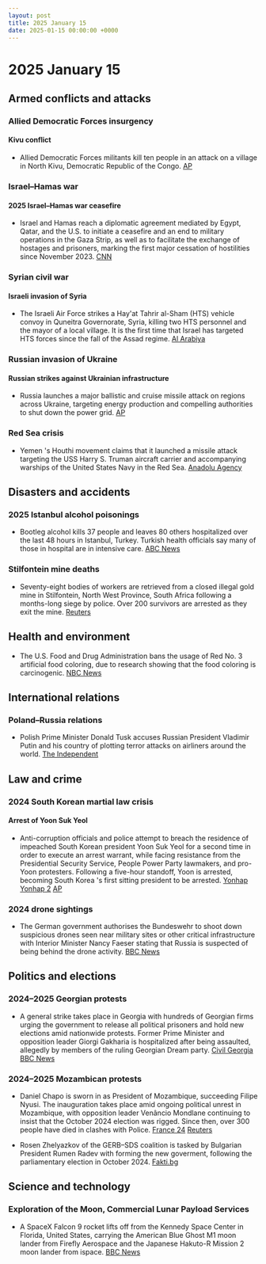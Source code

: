 ```yaml
---
layout: post
title: 2025 January 15
date: 2025-01-15 00:00:00 +0000
---
```


# 2025 January 15

## Armed conflicts and attacks

### Allied Democratic Forces insurgency

#### Kivu conflict

- Allied Democratic Forces militants kill ten people in an attack on a village in North Kivu, Democratic Republic of the Congo. [AP](https://apnews.com/article/congo-islamic-rebel-attack-adf-kivu-makoko-faae44fe327d54ca619acd7c3fb30104)

### Israel–Hamas war

#### 2025 Israel–Hamas war ceasefire

- Israel and Hamas reach a diplomatic agreement mediated by Egypt, Qatar, and the U.S. to initiate a ceasefire and an end to military operations in the Gaza Strip, as well as to facilitate the exchange of hostages and prisoners, marking the first major cessation of hostilities since November 2023. [CNN](https://www.cnn.com/world/live-news/israel-hamas-gaza-ceasefire-hostages-01-15-24/index.html)

### Syrian civil war

#### Israeli invasion of Syria

- The Israeli Air Force strikes a Hay'at Tahrir al-Sham (HTS) vehicle convoy in Quneitra Governorate, Syria, killing two HTS personnel and the mayor of a local village. It is the first time that Israel has targeted HTS forces since the fall of the Assad regime. [Al Arabiya](https://english.alarabiya.net/News/middle-east/2025/01/15/first-israel-strike-on-new-syria-security-forces-kills-3-medical-source-monitor)

### Russian invasion of Ukraine

#### Russian strikes against Ukrainian infrastructure

- Russia launches a major ballistic and cruise missile attack on regions across Ukraine, targeting energy production and compelling authorities to shut down the power grid. [AP](https://apnews.com/article/russia-ukraine-war-massive-attack-power-cuts-2dc7a30e36c9eca3e874476374c21eba)

### Red Sea crisis

- Yemen 's Houthi movement claims that it launched a missile attack targeting the USS Harry S. Truman aircraft carrier and accompanying warships of the United States Navy in the Red Sea. [Anadolu Agency](https://www.aa.com.tr/en/middle-east/yemen-s-houthis-claim-missile-drone-attack-on-us-aircraft-carrier-in-red-sea/3451441)

## Disasters and accidents

### 2025 Istanbul alcohol poisonings

- Bootleg alcohol kills 37 people and leaves 80 others hospitalized over the last 48 hours in Istanbul, Turkey. Turkish health officials say many of those in hospital are in intensive care. [ABC News](https://abcnews.go.com/International/wireStory/bootleg-alcohol-claims-lives-30-people-istanbul-dozens-117746365)

### Stilfontein mine deaths

- Seventy-eight bodies of workers are retrieved from a closed illegal gold mine in Stilfontein, North West Province, South Africa following a months-long siege by police. Over 200 survivors are arrested as they exit the mine. [Reuters](https://www.reuters.com/world/africa/body-count-south-african-mine-rescue-operation-rises-60-2025-01-15/)

## Health and environment

- The U.S. Food and Drug Administration bans the usage of Red No. 3 artificial food coloring, due to research showing that the food coloring is carcinogenic. [NBC News](https://www.nbcnews.com/health/health-news/fda-bans-red-no-3-artificial-coloring-beverages-candy-rcna185479)

## International relations

### Poland–Russia relations

- Polish Prime Minister Donald Tusk accuses Russian President Vladimir Putin and his country of plotting terror attacks on airliners around the world. [The Independent](https://www.independent.co.uk/news/world/europe/ukraine-russia-war-live-putin-storm-shadow-missiles-b2679782.html)

## Law and crime

### 2024 South Korean martial law crisis

#### Arrest of Yoon Suk Yeol

- Anti-corruption officials and police attempt to breach the residence of impeached South Korean president Yoon Suk Yeol for a second time in order to execute an arrest warrant, while facing resistance from the Presidential Security Service, People Power Party lawmakers, and pro-Yoon protesters. Following a five-hour standoff, Yoon is arrested, becoming South Korea 's first sitting president to be arrested. [Yonhap](https://www.yna.co.kr/view/AKR20250115005200004?rec_id=1736900123005&site=recommendation_view) [Yonhap 2](https://www.yna.co.kr/view/AKR20250115069851001) [AP](https://apnews.com/article/south-korea-yoon-martial-law-detain-8dd7f03661be39729741de9a3b5d1714)

### 2024 drone sightings

- The German government authorises the Bundeswehr to shoot down suspicious drones seen near military sites or other critical infrastructure with Interior Minister Nancy Faeser stating that Russia is suspected of being behind the drone activity. [BBC News](https://www.bbc.com/news/articles/ce3l2v01y4wo)

## Politics and elections

### 2024–2025 Georgian protests

- A general strike takes place in Georgia with hundreds of Georgian firms urging the government to release all political prisoners and hold new elections amid nationwide protests. Former Prime Minister and opposition leader Giorgi Gakharia is hospitalized after being assaulted, allegedly by members of the ruling Georgian Dream party. [Civil Georgia](https://civil.ge/archives/652251) [BBC News](https://www.bbc.com/news/articles/cpql9v1r57vo)

### 2024–2025 Mozambican protests

- Daniel Chapo is sworn in as President of Mozambique, succeeding Filipe Nyusi. The inauguration takes place amid ongoing political unrest in Mozambique, with opposition leader Venâncio Mondlane continuing to insist that the October 2024 election was rigged. Since then, over 300 people have died in clashes with Police. [France 24](https://www.france24.com/en/africa/20250115-mozambique-inaugurates-president-elect-daniel-chapo-amid-deadly-unrest) [Reuters](https://www.reuters.com/world/africa/mozambique-president-sworn-post-election-protest-deaths-rise-2025-01-15/)

- Rosen Zhelyazkov of the GERB–SDS coalition is tasked by Bulgarian President Rumen Radev with forming the new goverment, following the parliamentary election in October 2024. [Fakti.bg](https://fakti.bg/en/bulgaria/941822-prezidentat-vrachi-parvia-mandat-na-gerb-sds)

## Science and technology

### Exploration of the Moon, Commercial Lunar Payload Services

- A SpaceX Falcon 9 rocket lifts off from the Kennedy Space Center in Florida, United States, carrying the American Blue Ghost M1 moon lander from Firefly Aerospace and the Japanese Hakuto-R Mission 2 moon lander from ispace. [BBC News](https://www.bbc.com/news/articles/cn8x5gm4k1xo)